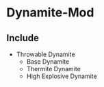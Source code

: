 # Dynamite-Mod

## Include
- Throwable Dynamite
  - Base Dynamite
  - Thermite Dynamite
  - High Explosive Dynamite
